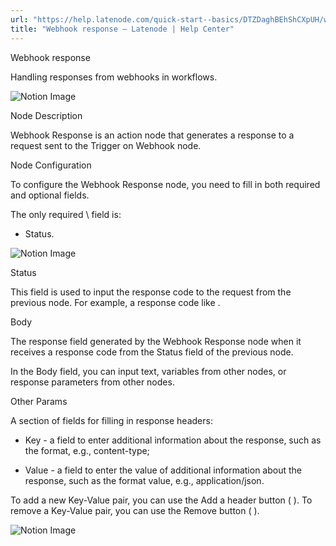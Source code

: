 ```yaml
---
url: "https://help.latenode.com/quick-start--basics/DTZDaghBEhShCXpUH/webhook-response/kEYxeVVhjmLrMLMUJH"
title: "Webhook response – Latenode | Help Center"
---
```


 Webhook response

Handling responses from webhooks in workflows.


![Notion Image](https://www.notion.so/image/https%A%F%Fs-us-west-.amazonaws.com%Fsecure.notion-static.com%Fbda--cf--edff%FUntitled.png?table=block&id=d-a---fabaeed&cache=v)

 Node Description

Webhook Response is an action node that generates a response to a request sent to the Trigger on Webhook node.

 Node Configuration

To configure the Webhook Response node, you need to fill in both required and optional fields.

The only required \ field is:

- Status.

![Notion Image](https://www.notion.so/image/attachment%Afbce-df--bcef-da%Abrave_hICYGQLmf.png?table=block&id=bdd-a-b-a-facdc&cache=v)

 Status

This field is used to input the response code to the request from the previous node. For example, a response code like .

 Body

The response field generated by the Webhook Response node when it receives a response code from the Status field of the previous node.



In the Body field, you can input text, variables from other nodes, or response parameters from other nodes.

 Other Params

A section of fields for filling in response headers:

- Key \- a field to enter additional information about the response, such as the format, e.g., content-type;

- Value \- a field to enter the value of additional information about the response, such as the format value, e.g., application/json.

To add a new Key-Value pair, you can use the Add a header button ( ). To remove a Key-Value pair, you can use the Remove button ( ).

![Notion Image](https://www.notion.so/image/attachment%Af-c--d-dfdc%Abrave_DyXeVPNa.png?table=block&id=bdd-a--bd-dfcd&cache=v)